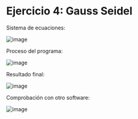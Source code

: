 # Ejercicio 4: Gauss Seidel

Sistema de ecuaciones:

![image](https://github.com/22030130/Numerical-Methods-/assets/147437999/d4170de3-6eec-4426-b57d-5095dbc45d93)

Proceso del programa:

![image](https://github.com/22030130/Numerical-Methods-/assets/147437999/d6bac0c1-b233-4387-b69b-0e2386f185a9)

Resultado final:

![image](https://github.com/22030130/Numerical-Methods-/assets/147437999/1ade5a32-ebba-40d6-b834-427e85d1f5c3)

Comprobación con otro software:

![image](https://github.com/22030130/Numerical-Methods-/assets/147437999/f93134fe-f2e1-4d4d-996d-e83c48ee2efa)



